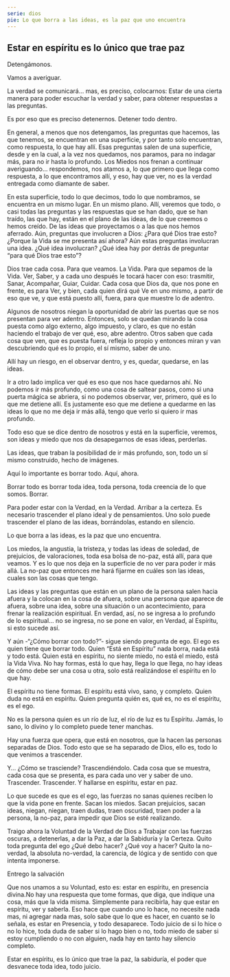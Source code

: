 ```yaml
---
serie: dios
pie: Lo que borra a las ideas, es la paz que uno encuentra
---
```


## Estar en espíritu es lo único que trae paz

Detengámonos.

Vamos a averiguar.

La verdad se comunicará… mas, es preciso, colocarnos: Estar de una cierta manera para poder escuchar la verdad y saber, para obtener respuestas a las preguntas.

Es por eso que es preciso detenernos. Detener todo dentro.

En general, a menos que nos detengamos, las preguntas que hacemos, las que tenemos, se encuentran en una superficie, y por tanto solo encuentran, como respuesta, lo que hay allí. Esas preguntas salen de una superficie, desde y en la cual, a la vez nos quedamos, nos paramos, para no indagar más, para no ir hasta lo profundo. Los Miedos nos frenan a continuar averiguando… respondemos, nos atamos a, lo que primero que llega como respuesta, a lo que encontramos allí, y eso, hay que ver, no es la verdad entregada como diamante de saber.

En esta superficie, todo lo que decimos, todo lo que nombramos, se encuentra en un mismo lugar. En un mismo plano. Allí, veremos que todo, o casi todas las preguntas y las respuestas que se han dado, que se han traído, las que hay, están en el plano de las ideas, de lo que creemos o hemos creído. De las ideas que proyectamos o a las que nos hemos aferrado. Aún, preguntas que involucren a Dios: ¿Para qué Dios trae esto? ¿Porque la Vida se me presenta así ahora? Aún estas preguntas involucran una idea. ¿Qué idea involucran? ¿Qué idea hay por detrás de preguntar “para qué Dios trae esto”?

Dios trae cada cosa. Para que veamos. La Vida. Para que sepamos de la Vida. Ver, Saber, y a cada uno después le tocará hacer con eso: trasmitir, Sanar, Acompañar, Guiar, Cuidar. Cada cosa que Dios da, que nos pone en frente, es para Ver, y bien, cada quien dirá qué Ve en uno mismo, a partir de eso que ve, y que está puesto allí, fuera, para que muestre lo de adentro.

Algunos de nosotros niegan la oportunidad de abrir las puertas que se nos presentan para ver adentro. Entonces, solo se quedan mirando la cosa puesta como algo externo, algo impuesto, y claro, es que no están haciendo el trabajo de ver qué, eso, abre adentro. Otros saben que cada cosa que ven, que es puesta fuera, refleja lo propio y entonces miran y van descubriendo qué es lo propio, el sí mismo, saber de uno.

Allí hay un riesgo, en el observar dentro, y es, quedar, quedarse, en las ideas.

Ir a otro lado implica ver qué es eso que nos hace quedarnos ahí. No podemos ir más profundo, como una cosa de saltear pasos, como si una puerta mágica se abriera, si no podemos observar, ver, primero, qué es lo que me detiene allí. Es justamente eso que me detiene a quedarme en las ideas lo que no me deja ir más allá, tengo que verlo si quiero ir mas profundo.

Todo eso que se dice dentro de nosotros y está en la superficie, veremos, son ideas y miedo que nos da desapegarnos de esas ideas, perderlas.

Las ideas, que traban la posibilidad de ir más profundo, son, todo un sí mismo construido, hecho de imágenes.

Aquí lo importante es borrar todo. Aquí, ahora.

Borrar todo es borrar toda idea, toda persona, toda creencia de lo que somos. Borrar.

Para poder estar con la Verdad, en la Verdad. Arribar a la certeza. Es necesario trascender el plano ideal y de pensamientos. Uno solo puede trascender el plano de las ideas, borrándolas, estando en silencio.

Lo que borra a las ideas, es la paz que uno encuentra.

Los miedos, la angustia, la tristeza, y todas las ideas de soledad, de prejuicios, de valoraciones, toda esa bolsa de no-paz, está allí, para que veamos. Y es lo que nos deja en la superficie de no ver para poder ir más allá. La no-paz que entonces me hará fijarme en cuáles son las ideas, cuales son las cosas que tengo.

Las ideas y las preguntas que están en un plano de la persona salen hacia afuera y la colocan en la cosa de afuera, sobre una persona que aparece de afuera, sobre una idea, sobre una situación o un acontecimiento, para frenar la realización espiritual. En verdad, así, no se ingresa a lo profundo de lo espiritual… no se ingresa, no se pone en valor, en Verdad, al Espíritu, si esto sucede así.

Y aún -“¿Cómo borrar con todo?”- sigue siendo pregunta de ego. El ego es quien tiene que borrar todo. Quien “Está en Espíritu” nada borra, nada está y todo está. Quien está en espíritu, no siente miedo, no está el miedo, está la Vida Viva. No hay formas, está lo que hay, llega lo que llega, no hay ideas de cómo debe ser una cosa u otra, solo está realizándose el espíritu en lo que hay.

El espíritu no tiene formas. El espíritu está vivo, sano, y completo. Quien duda no está en espíritu. Quien pregunta quién es, qué es, no es el espíritu, es el ego.

No es la persona quien es un río de luz, el río de luz es tu Espíritu. Jamás, lo sano, lo divino y lo completo puede tener manchas.

Hay una fuerza que opera, que está en nosotros, que la hacen las personas separadas de Dios. Todo esto que se ha separado de Dios, ello es, todo lo que venimos a trascender.

Y… ¿Cómo se trasciende? Trascendiéndolo. Cada cosa que se muestra, cada cosa que se presenta, es para cada uno ver y saber de uno. Trascender. Trascender. Y hallarse en espíritu, estar en paz.

Lo que sucede es que es el ego, las fuerzas no sanas quienes reciben lo que la vida pone en frente. Sacan los miedos. Sacan prejuicios, sacan ideas, niegan, niegan, traen dudas, traen oscuridad, traen poder a la persona, la no-paz, para impedir que Dios se esté realizando.

Traigo ahora la Voluntad de la Verdad de Dios a Trabajar con las fuerzas oscuras, a detenerlas, a dar la Paz, a dar la Sabiduría y la Certeza. Quito toda pregunta del ego ¿Qué debo hacer? ¿Qué voy a hacer? Quito la no-verdad, la absoluta no-verdad, la carencia, de lógica y de sentido con que intenta imponerse.

Entrego la salvación

Que nos unamos a su Voluntad, esto es: estar en espíritu, en presencia divina.No hay una respuesta que tome formas, que diga, que indique una cosa, más que la vida misma. Simplemente para recibirla, hay que estar en espíritu, ver y saberla. Eso hace que cuando uno lo hace, no necesite nada mas, ni agregar nada mas, solo sabe que lo que es hacer, en cuanto se lo señala, es estar en Presencia, y todo desaparece. Todo juicio de si lo hice o no lo hice, toda duda de saber si lo hago bien o no, todo miedo de saber si estoy cumpliendo o no con alguien, nada hay en tanto hay silencio completo.

Estar en espíritu, es lo único que trae la paz, la sabiduría, el poder que desvanece toda idea, todo juicio.
